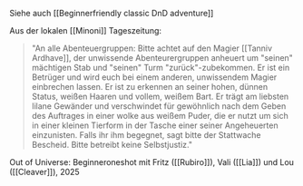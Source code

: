 Siehe auch [[Beginnerfriendly classic DnD adventure]]

Aus der lokalen [[Minoni]] Tageszeitung:
> "An alle Abenteuergruppen:
> Bitte achtet auf den Magier [[Tanniv Ardhave]], der unwissende Abenteurergruppen anheuert um "seinen" mächtigen Stab und "seinen" Turm "zurück"-zubekommen. Er ist ein Betrüger und wird euch bei einem anderen, unwissendem Magier einbrechen lassen.
> Er ist zu erkennen an seiner hohen, dünnen Status, weißen Haaren und vollem, weißem Bart. Er trägt am liebsten lilane Gewänder und verschwindet für gewöhnlich nach dem Geben des Auftrages in einer wolke aus weißem Puder, die er nutzt um sich in einer kleinen Tierform in der Tasche einer seiner Angeheuerten einzunisten. 
> Falls ihr ihm begegnet, sagt bitte der Stattwache Bescheid. Bitte betreibt keine Selbstjustiz."

Out of Universe: Beginneroneshot mit Fritz ([[Rubiro]]), Vali ([[Lia]]) und Lou ([[Cleaver]]), 2025